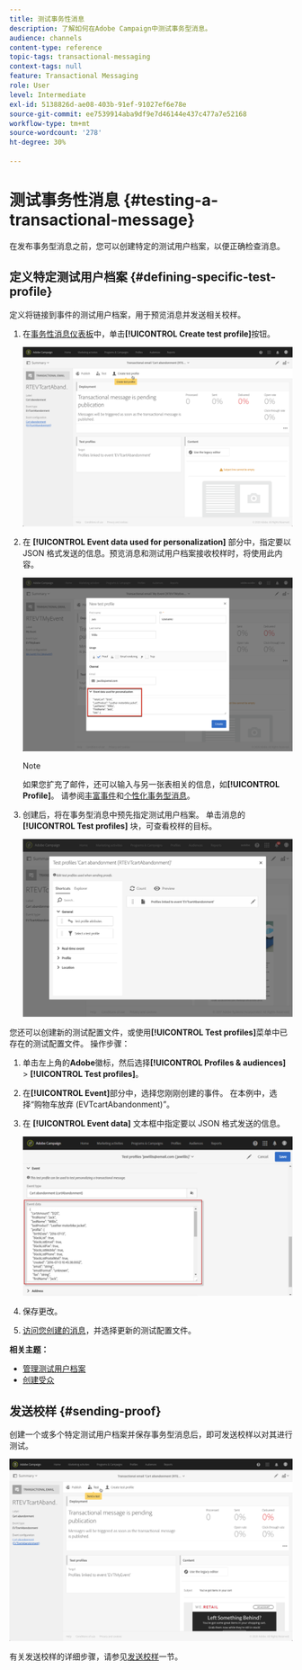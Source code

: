 ```yaml
---
title: 测试事务性消息
description: 了解如何在Adobe Campaign中测试事务型消息。
audience: channels
content-type: reference
topic-tags: transactional-messaging
context-tags: null
feature: Transactional Messaging
role: User
level: Intermediate
exl-id: 5138826d-ae08-403b-91ef-91027ef6e78e
source-git-commit: ee7539914aba9df9e7d46144e437c477a7e52168
workflow-type: tm+mt
source-wordcount: '278'
ht-degree: 30%

---
```


# 测试事务性消息 {#testing-a-transactional-message}

在发布事务型消息之前，您可以创建特定的测试用户档案，以便正确检查消息。

## 定义特定测试用户档案 {#defining-specific-test-profile}

定义将链接到事件的测试用户档案，用于预览消息并发送相关校样。

1. 在[事务性消息仪表板](../../channels/using/editing-transactional-message.md#accessing-transactional-messages)中，单击&#x200B;**[!UICONTROL Create test profile]**&#x200B;按钮。

   ![](assets/message-center_test-profile.png)

1. 在 **[!UICONTROL Event data used for personalization]** 部分中，指定要以 JSON 格式发送的信息。预览消息和测试用户档案接收校样时，将使用此内容。

   ![](assets/message-center_event-data.png)

   >[!NOTE]
   >
   >如果您扩充了邮件，还可以输入与另一张表相关的信息，如&#x200B;**[!UICONTROL Profile]**。 请参阅[丰富事件](../../channels/using/configuring-transactional-event.md#enriching-the-transactional-message-content)和[个性化事务型消息](../../channels/using/editing-transactional-message.md#personalizing-a-transactional-message)。

1. 创建后，将在事务型消息中预先指定测试用户档案。 单击消息的 **[!UICONTROL Test profiles]** 块，可查看校样的目标。

   ![](assets/message-center_5.png)

您还可以创建新的测试配置文件，或使用&#x200B;**[!UICONTROL Test profiles]**&#x200B;菜单中已存在的测试配置文件。 操作步骤：

1. 单击左上角的&#x200B;**Adobe**&#x200B;徽标，然后选择&#x200B;**[!UICONTROL Profiles & audiences]** > **[!UICONTROL Test profiles]**。
1. 在&#x200B;**[!UICONTROL Event]**&#x200B;部分中，选择您刚刚创建的事件。 在本例中，选择“购物车放弃 (EVTcartAbandonment)”。
1. 在 **[!UICONTROL Event data]** 文本框中指定要以 JSON 格式发送的信息。

   ![](assets/message-center_3.png)

1. 保存更改。
1. [访问您创建的消息](../../channels/using/editing-transactional-message.md#accessing-transactional-messages)，并选择更新的测试配置文件。

**相关主题：**

* [管理测试用户档案](../../audiences/using/managing-test-profiles.md)
* [创建受众](../../audiences/using/creating-audiences.md)

## 发送校样 {#sending-proof}

创建一个或多个特定测试用户档案并保存事务型消息后，即可发送校样以对其进行测试。

![](assets/message-center_10.png)

有关发送校样的详细步骤，请参见[发送校样](../../sending/using/sending-proofs.md)一节。
